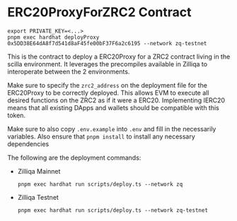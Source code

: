 # ERC20ProxyForZRC2 Contract


```shell
export PRIVATE_KEY=<...>
pnpm exec hardhat deployProxy 0x5DD38E64dA8f7d541d8aF45fe00bF37F6a2c6195 --network zq-testnet
```


This is the contract to deploy a ERC20Proxy for a ZRC2 contract living in the scilla environment. It leverages the precompiles available in Zilliqa to interoperate between the 2 environments.

Make sure to specify the `zrc2_address` on the deployment file for the ERC20Proxy to be correctly deployed. This allows EVM to execute all desired functions on the ZRC2 as if it were a ERC20. Implementing IERC20 means that all existing DApps and wallets should be compatible with this token.

Make sure to also copy `.env.example` into `.env` and fill in the necessarily variables. Also ensure that `pnpm install` to install any necessary dependencies

The following are the deployment commands:

- Zilliqa Mainnet

  ```shell
  pnpm exec hardhat run scripts/deploy.ts --network zq
  ```

- Zilliqa Testnet

  ```shell
  pnpm exec hardhat run scripts/deploy.ts --network zq-testnet
  ```
